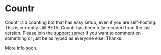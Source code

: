 # Countr

Countr is a counting bot that has easy setup, even if you are self-hosting. This is currently still BETA, Countr has been fully recoded from the last version. Please join the [support server](https://gleeny.page.link/discord) if you want to comment on something or just be as hyped as everyone else. Thanks.

More info soon.
